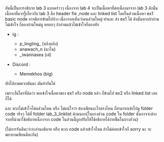 อันนี้เป็นการอธิบาย lab 3 แบบคร่าวๆ เนื่องจาก lab 4 จะเป็นเนื้อหาที่ต่อเนื่องมาจาก lab 3 ดังนั้นเนื้อหาที่ควรรู็เกี่ยวกับ lab 3 คือ header fie ,node และ linked list โดยในส่วนเนื้อหา ex1 basic node อาจมีการข้ามไปบ้าง เนื่องจากเห็นว่าคนส่วนใหญ่ ทำและ ส่ง ex1 ได้ ดังนั้นหากถ้าอ่านไม่เข้าใจ ก็ลองอ่านใหม่ดู หยอกๆ ถ้าอ่านแล้วไม่เข้าใจก็ลองทัก  

- ig : 
     - p_lingling_ (หลิงหลิง)
     - anawach_n (นาโน)
     - _iwannasea (เต้)

- Discord :
    - Memekhos (big)

ทักไปถามพวกมันนะ มันทำกันได้

เพราะงั้นใครที่คิดว่า พอเข้าใจเนื้อหาของ ex1 หรือ node แล้ว ก็ข้ามไป ex2 หรือ linked list เลยก็ได้

และ หากไม่เข้าใจโค้ดส่วนไหน หรือ ไม่แน่ใจว่า ต้องเขียนอะไรตรงไหน ก็สามารถเข้าไปดู folder code จริงๆ ได้ที่ folder lab_3_linklist ด้านนอก(ในบางส่วน code ใน folder นั้นอาจจะต่างจากที่นำมาใช้อธิบายเนื่องจาก code ในส่วนนี้ถูกปรับให้ใช้อธิบายได้ง่ายขึ้นในบางส่วน)

(ไม่การรันตีนะว่าจะอ่านอธิบาย หรือ พวก code แล้วเข้าใจไหม ถ้าไม่ค่อยเข้าใจก็ sorry นะ จะพยายามเขียนดีละกัน)